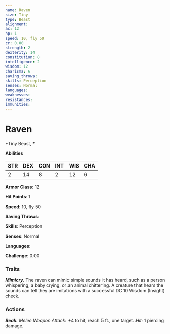 ```yaml
---
name: Raven
size: Tiny
type: Beast
alignment: 
ac: 12
hp: 1
speed: 10, fly 50
cr: 0.00
strength: 2
dexterity: 14
constitution: 8
intelligence: 2
wisdom: 12
charisma: 6
saving_throws: 
skills: Perception
senses: Normal
languages: 
weaknesses:
resistances:
immunities:
---
```


# Raven

*Tiny Beast, *

**Abilities**

| STR | DEX | CON | INT | WIS | CHA |
| --- | --- | --- | --- | --- | --- |
| 2 | 14 | 8 | 2 | 12 | 6 |

**Armor Class**: 12

**Hit Points**: 1

**Speed**: 10, fly 50

**Saving Throws**: 

**Skills**: Perception

**Senses**: Normal

**Languages**: 

**Challenge**: 0.00


### Traits
***Mimicry.*** The raven can mimic simple sounds it has heard, such as a person whispering, a baby crying, or an animal chittering. A creature that hears the sounds can tell they are imitations with a successful DC 10 Wisdom (Insight) check.

### Actions
***Beak.*** *Melee Weapon Attack:* +4 to hit, reach 5 ft., one target. *Hit:* 1 piercing damage.
